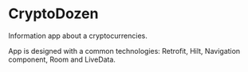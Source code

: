 # CryptoDozen
Information app about a cryptocurrencies.

App is designed with a common technologies: 
Retrofit, Hilt, Navigation component, Room and LiveData.

